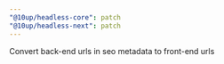 ```yaml
---
"@10up/headless-core": patch
"@10up/headless-next": patch
---
```


Convert back-end urls in seo metadata to front-end urls
